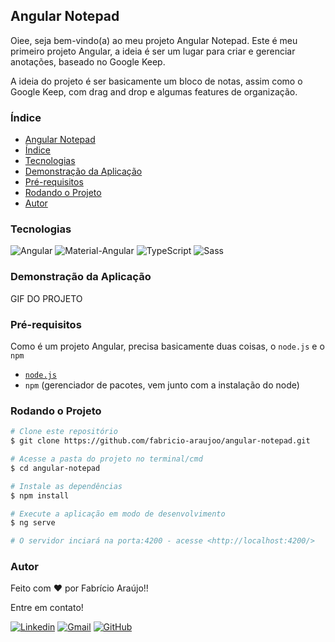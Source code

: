 ## Angular Notepad

Oiee, seja bem-vindo(a) ao meu projeto Angular Notepad. Este é meu primeiro projeto Angular, a ideia é ser um lugar para criar e gerenciar anotações, baseado no Google Keep.

A ideia do projeto é ser basicamente um bloco de notas, assim como o Google Keep, com drag and drop e algumas features de organização.

### Índice

- [Angular Notepad](#Angular-Notepad)
- [Índice](#Índice)
- [Tecnologias](#Tecnologias)
- [Demonstração da Aplicação](#Demonstração-da-Aplicação)
- [Pré-requisitos](#Pré-requisitos)
- [Rodando o Projeto](#Rodando-o-Projeto)
- [Autor](#Autor)

### Tecnologias

![Angular](https://img.shields.io/badge/-Angular-DD0031?style=flat-square&logo=angular&logoColor=white)
![Material-Angular](https://img.shields.io/badge/-Material%20Angular-673AB7?style=flat-square&logo=angular&logoColor=white)
![TypeScript](https://img.shields.io/badge/-TypeScript-007ACC?style=flat-square&logo=typescript&logoColor=white)
![Sass](https://img.shields.io/badge/-Sass-CC6699?style=flat-square&logo=sass&logoColor=white)

### Demonstração da Aplicação

GIF DO PROJETO

### Pré-requisitos

Como é um projeto Angular, precisa basicamente duas coisas, o `node.js` e o `npm`

- [`node.js`](https://nodejs.org/en/)
- `npm` (gerenciador de pacotes, vem junto com a instalação do node)

### Rodando o Projeto

```bash
# Clone este repositório
$ git clone https://github.com/fabricio-araujoo/angular-notepad.git

# Acesse a pasta do projeto no terminal/cmd
$ cd angular-notepad

# Instale as dependências
$ npm install

# Execute a aplicação em modo de desenvolvimento
$ ng serve

# O servidor inciará na porta:4200 - acesse <http://localhost:4200/>
```

### Autor

Feito com ❤️ por Fabrício Araújo!!

Entre em contato!

[![Linkedin](https://img.shields.io/badge/-fabricioapereira-blue?style=flat-square&logo=Linkedin&logoColor=white&link=https://www.linkedin.com/in/fabricioapereira/)](https://www.linkedin.com/in/fabricioapereira/)
[![Gmail](https://img.shields.io/badge/-fabricioaraujo051@gmail.com-FF0000?style=flat-square&logo=Gmail&logoColor=white&link=mailto:fabricioaraujo051@gmail.com)](mailto:fabricioaraujo051@gmail.com)
[![GitHub](https://img.shields.io/badge/-fabricio--araujoo-000000?style=flat-square&logo=GitHub&logoColor=white&link=https://github.com/fabricio-araujoo)](https://github.com/fabricio-araujoo)
